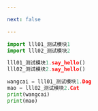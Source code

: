 ```yaml
---

next: false

---
```




<BlogInfo id="739"/>

```python
import lll01_测试模块1
import lll02_测试模块2

lll01_测试模块1.say_hello()
lll02_测试模块2.say_hello()

wangcai = lll01_测试模块1.Dog
mao = lll02_测试模块2.Cat
print(wangcai)
print(mao)
```



<ActionBox />
